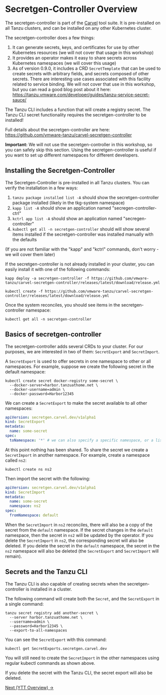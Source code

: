 # Secretgen-Controller Overview

The secretgen-controller is part of the [Carvel](https://carvel.dev/) tool suite. It is pre-installed on all
Tanzu clusters, and can be installed on any other Kubernetes cluster.

The secretgen-controller does a few things:

1. It can generate secrets, keys, and certificates for use by other Kubernetes resources (we will not cover that usage in this workshop)
2. It provides an operator makes it easy to share secrets across Kubernetes namespaces (we will cover this usage)
3. As of version 0.9.0, it includes a CRD `SecretTemplate` that can be used to create secrets with arbitrary fields, and
   secrets composed of other secrets. There are interesting use cases associated with this facility related to service
   binding. We will not cover that use in this workshop, but you can read a good blog post about it here:
   https://tanzu.vmware.com/developer/guides/tanzu-service-secret-sauce/

The Tanzu CLI includes a function that will create a registry secret. The Tanzu CLI secret functionality
requires the secretgen-controller to be installed!

Full details about the secretgen-controller are here: https://github.com/vmware-tanzu/carvel-secretgen-controller

**Important:** We will not use the secretgen-controller in this workshop, so you can safely skip this section. Using the
secretgen-controller is useful if you want to set up different namespaces for different developers.

## Installing the Secretgen-Controller

The Secretgen-Controller is pre-installed in all Tanzu clusters. You can verify the installation in a few ways:

1. `tanzu package installed list -A` should show the secretgen-controller package installed (likely in the tkg-system namespace)
1. `kapp list -A` should show an application named "secregen-controller-ctrl"
1. `kctrl app list -A` should show an application named "secregen-controller"
1. `kubectl get all -n secretgen-controller` should will show several items installed if the secretgen-controller was installed
   manually with the defaults

(If you are not familiar with the "kapp" and "kctrl" commands, don't worry - we will cover them later)

If the secretgen-controller is not already installed in your cluster, you can easily install it with one of the following commands:

```shell
kapp deploy -a secretgen-controller -f https://github.com/vmware-tanzu/carvel-secretgen-controller/releases/latest/download/release.yml
```

```shell
kubectl create -f https://github.com/vmware-tanzu/carvel-secretgen-controller/releases/latest/download/release.yml
```

Once the system reconciles, you should see items in the secretgen-controller namespace:

```shell
kubectl get all -n secretgen-controller
```

## Basics of secretgen-controller

The secretgen-controller adds several CRDs to your cluster. For our purposes, we are interested in two of them:
`SecretExport` and `SecretImport`.

A `SecretExport` is used to offer secrets in one namespace to other or all namespaces. For example, suppose
we create the following secret in the default namespace:

```shell
kubectl create secret docker-registry some-secret \
  --docker-server=harbor.tanzuathome.net \
  --docker-username=admin \
  --docker-password=Harbor12345
```

We can create a `SecretExport` to make the secret available to all other namespaces:

```yaml
apiVersion: secretgen.carvel.dev/v1alpha1
kind: SecretExport
metadata:
  name: some-secret
spec:
  toNamespace: '*' # we can also specify a specific namespace, or a list of namespaces
```

At this point nothing has been shared. To share the secret we create a `SecretImport` in another namespace. For
example, create a namespace called `ns2`:

```shell
kubectl create ns ns2
```

Then import the secret with the following:

```yaml
apiVersion: secretgen.carvel.dev/v1alpha1
kind: SecretImport
metadata:
  name: some-secret
  namespace: ns2
spec:
  fromNamespace: default
```

When the `SecretImport` in `ns2` reconciles, there will also be a copy of the secret from the `default` namespace.
If the secret changes in the `default` namespace, then the secret in `ns2` will be updated by the operator. If you delete
the `SecretImport` in `ns2`, the corresponding secret will also be deleted. If you delete the secret in the `default` namespace,
the secret in the `ns2` namespace will also be deleted (the `SecretExport` and `SecretImport` will remain).

## Secrets and the Tanzu CLI

The Tanzu CLI is also capable of creating secrets when the secretgen-controller is installed in a cluster.

The following command will create both the `Secret`, and the `SecretExport` in a single command:

```shell
tanzu secret registry add another-secret \
  --server harbor.tanzuathome.net \
  --username=admin \
  --password=Harbor12345 \
  --export-to-all-namespaces
```

You can see the `SecretExport` with this command:

```shell
kubectl get SecretExports.secretgen.carvel.dev
```

You will still need to create the `SecretImport` in the other namespaces using regular kubectl commands as shown above.

If you delete the secret with the Tanzu CLI, the secret export will also be deleted.

[Next (YTT Overview) -&gt;](../ytt/README.md)

